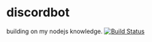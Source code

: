 # discordbot
building on my nodejs knowledge. 
[![Build Status](https://travis-ci.com/Leigham/discordbot.svg?branch=master)](https://travis-ci.com/Leigham/discordbot)
